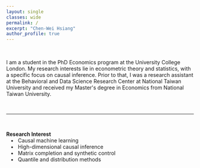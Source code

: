 ```yaml
---
layout: single
classes: wide
permalink: /
excerpt: "Chen-Wei Hsiang"
author_profile: true
---
```


<br>

I am a student in the PhD Economics program at the University College London. My research interests lie in econometric theory and statistics, with a specific focus on causal inference. Prior to that, I was a research assistant at the Behavioral and Data Science Research Center at National Taiwan University and received my Master's degree in Economics from National Taiwan University.

<br>

---------------------------------------

<br>


**Research Interest**\
&nbsp;&nbsp; • &nbsp; Causal machine learning\
&nbsp;&nbsp; • &nbsp; High-dimensional causal inference\
&nbsp;&nbsp; • &nbsp; Matrix completion and synthetic control\
&nbsp;&nbsp; • &nbsp; Quantile and distribution methods

